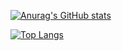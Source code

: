 <!-- https://github.com/anuraghazra/github-readme-stats/blob/master/docs/readme_ja.md  -->
[![Anurag's GitHub stats](https://github-readme-stats.vercel.app/api?username=1coin178&count_private=true&show_icons=true&theme=dracula)](https://github.com/anuraghazra/github-readme-stats)

[![Top Langs](https://github-readme-stats.vercel.app/api/top-langs/?username=1coin178&layout=compact&theme=dracula)](https://github.com/anuraghazra/github-readme-stats)
